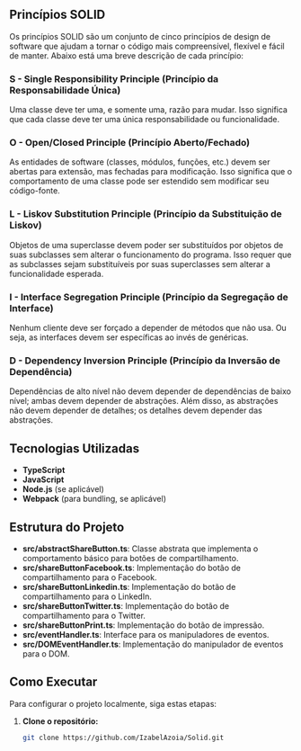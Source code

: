 ## Princípios SOLID

Os princípios SOLID são um conjunto de cinco princípios de design de software que ajudam a tornar o código mais compreensível, flexível e fácil de manter. Abaixo está uma breve descrição de cada princípio:

### S - Single Responsibility Principle (Princípio da Responsabilidade Única)

Uma classe deve ter uma, e somente uma, razão para mudar. Isso significa que cada classe deve ter uma única responsabilidade ou funcionalidade.

### O - Open/Closed Principle (Princípio Aberto/Fechado)

As entidades de software (classes, módulos, funções, etc.) devem ser abertas para extensão, mas fechadas para modificação. Isso significa que o comportamento de uma classe pode ser estendido sem modificar seu código-fonte.

### L - Liskov Substitution Principle (Princípio da Substituição de Liskov)

Objetos de uma superclasse devem poder ser substituídos por objetos de suas subclasses sem alterar o funcionamento do programa. Isso requer que as subclasses sejam substituíveis por suas superclasses sem alterar a funcionalidade esperada.

### I - Interface Segregation Principle (Princípio da Segregação de Interface)

Nenhum cliente deve ser forçado a depender de métodos que não usa. Ou seja, as interfaces devem ser específicas ao invés de genéricas.

### D - Dependency Inversion Principle (Princípio da Inversão de Dependência)

Dependências de alto nível não devem depender de dependências de baixo nível; ambas devem depender de abstrações. Além disso, as abstrações não devem depender de detalhes; os detalhes devem depender das abstrações.

## Tecnologias Utilizadas

- **TypeScript**
- **JavaScript**
- **Node.js** (se aplicável)
- **Webpack** (para bundling, se aplicável)

## Estrutura do Projeto

- **src/abstractShareButton.ts**: Classe abstrata que implementa o comportamento básico para botões de compartilhamento.
- **src/shareButtonFacebook.ts**: Implementação do botão de compartilhamento para o Facebook.
- **src/shareButtonLinkedin.ts**: Implementação do botão de compartilhamento para o LinkedIn.
- **src/shareButtonTwitter.ts**: Implementação do botão de compartilhamento para o Twitter.
- **src/shareButtonPrint.ts**: Implementação do botão de impressão.
- **src/eventHandler.ts**: Interface para os manipuladores de eventos.
- **src/DOMEventHandler.ts**: Implementação do manipulador de eventos para o DOM.

## Como Executar

Para configurar o projeto localmente, siga estas etapas:

1. **Clone o repositório:**
   ```bash
   git clone https://github.com/IzabelAzoia/Solid.git

